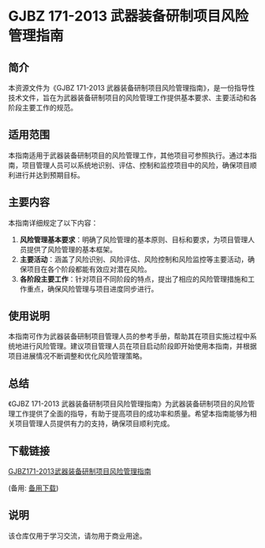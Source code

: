 # GJBZ 171-2013 武器装备研制项目风险管理指南

## 简介

本资源文件为《GJBZ 171-2013 武器装备研制项目风险管理指南》，是一份指导性技术文件，旨在为武器装备研制项目的风险管理工作提供基本要求、主要活动和各阶段主要工作的规范。

## 适用范围

本指南适用于武器装备研制项目的风险管理工作，其他项目可参照执行。通过本指南，项目管理人员可以系统地识别、评估、控制和监控项目中的风险，确保项目顺利进行并达到预期目标。

## 主要内容

本指南详细规定了以下内容：

1. **风险管理基本要求**：明确了风险管理的基本原则、目标和要求，为项目管理人员提供了风险管理的基本框架。
2. **主要活动**：涵盖了风险识别、风险评估、风险控制和风险监控等主要活动，确保项目在各个阶段都能有效应对潜在风险。
3. **各阶段主要工作**：针对项目不同阶段的特点，提出了相应的风险管理措施和工作重点，确保风险管理与项目进度同步进行。

## 使用说明

本指南可作为武器装备研制项目管理人员的参考手册，帮助其在项目实施过程中系统地进行风险管理。建议项目管理人员在项目启动阶段即开始使用本指南，并根据项目进展情况不断调整和优化风险管理策略。

## 总结

《GJBZ 171-2013 武器装备研制项目风险管理指南》为武器装备研制项目的风险管理工作提供了全面的指导，有助于提高项目的成功率和质量。希望本指南能够为相关项目管理人员提供有力的支持，确保项目顺利完成。

## 下载链接
[GJBZ171-2013武器装备研制项目风险管理指南](https://pan.quark.cn/s/e4091694a763) 

(备用: [备用下载](https://pan.baidu.com/s/1O2DgTGJ3tuGiL52hfQJ-jA?pwd=1234))

## 说明

该仓库仅用于学习交流，请勿用于商业用途。
